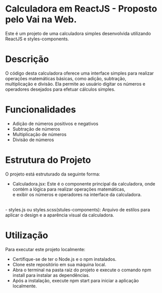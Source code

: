# Calculadora em ReactJS - Proposto pelo Vai na Web.

Este é um projeto de uma calculadora simples desenvolvida utilizando ReactJS e styles-components.

# Descrição
O código desta calculadora oferece uma interface simples para realizar operações matemáticas básicas, como adição, subtração,<br>
multiplicação e divisão. Ela permite ao usuário digitar os números e operadores desejados para efetuar cálculos simples.

# Funcionalidades
- Adição de números positivos e negativos<br>
- Subtração de números<br>
- Multiplicação de números<br>
- Divisão de números<br>

# Estrutura do Projeto
O projeto está estruturado da seguinte forma:<br>

- Calculadora.jsx: Este é o componente principal da calculadora, onde contém a lógica para realizar operações matemáticas,<br>
e exibir os números e operadores na interface da calculadora.<br>
<br>
- styles.js ou styles.scss(stules-components): Arquivo de estilos para aplicar o design e a aparência visual da calculadora.

# Utilização
Para executar este projeto localmente:<br>

- Certifique-se de ter o Node.js e o npm instalados.<br>
- Clone este repositório em sua máquina local.<br>
- Abra o terminal na pasta raiz do projeto e execute o comando npm install para instalar as dependências.<br>
- Após a instalação, execute npm start para iniciar a aplicação localmente.<br>

